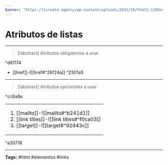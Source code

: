 ```yaml
---
banner: "https://icreate.agency/wp-content/uploads/2015/10/html5-1300x470.gif"
---
```

# Atributos de listas
<hr> 

> [!abstract] Atributos obligatorios a usar
> 

^d61174

* [[href]]-![[href#^26f24a]] ^2301a5

<hr>

> [!abstract] Atributos opcionales a usar
> 

^cc6a8e

|  |
| ---- |
|  <ol><li>[[mailto]]-![[mailto#^b241d1]]</li><li>[[link titles]]-![[link titles#^f0ca03]]</li><li>[[target]]-![[target#^92843c]]</li></ol>   |

^a30718

<hr>
<b>Tags:</b> #html #elementos #links 